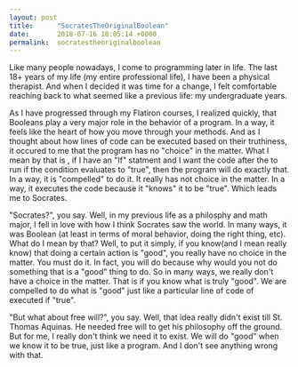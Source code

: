 ```yaml
---
layout: post
title:      "SocratesTheOriginalBoolean"
date:       2018-07-16 18:05:14 +0000
permalink:  socratestheoriginalboolean
---
```



Like many people nowadays, I come to programming later in life.  The last 18+ years of my life (my entire professional life), I have been a physical therapist.  And when I decided it was time for a change, I felt comfortable reaching back to what seemed like a previous life: my undergraduate years.  

As I have progressed through my Flatiron courses, I realized quickly, that Booleans play a very major role in the behavior of a program.  In a way, it feels like the heart of how you move through your methods.  And as I thought about how lines of code can be executed based on their truthiness, it occured to me that the program has no "choice" in the matter.  What I mean by that is , if I have an "If" statment and I want the code after the to run if the condition evaluates to "true", then the program will do exactly that.  In a way, it is "compelled" to do it.  It really has not choice in the matter.  In a way, it executes the code because it "knows" it to be "true".  Which leads me to Socrates.

"Socrates?", you say.  Well, in my previous life as a philosphy and math major, I fell in love with how I think Socrates saw the world.  In many ways, it was Boolean (at least in terms of moral behavior, doing the right thing, etc).  What do I mean by that?  Well, to put it simply, if you know(and I mean really know) that doing a certain action is "good", you really have no choice in the matter.  You must do it.  In fact, you will do because why would you not do something that is a "good" thing to do.  So in many ways, we really don't have a choice in the matter.  That is if you know what is truly "good".  We are compelled to do what is "good" just like a particular line of code of executed if "true".  

"But what about free will?", you say.  Well, that idea really didn't exist till St. Thomas Aquinas.  He needed free will to get his philosophy off the ground.  But for me, I really don't think we need it to exist.  We will do "good" when we know it to be true, just like a program.  And I don't see anything wrong with that.  

